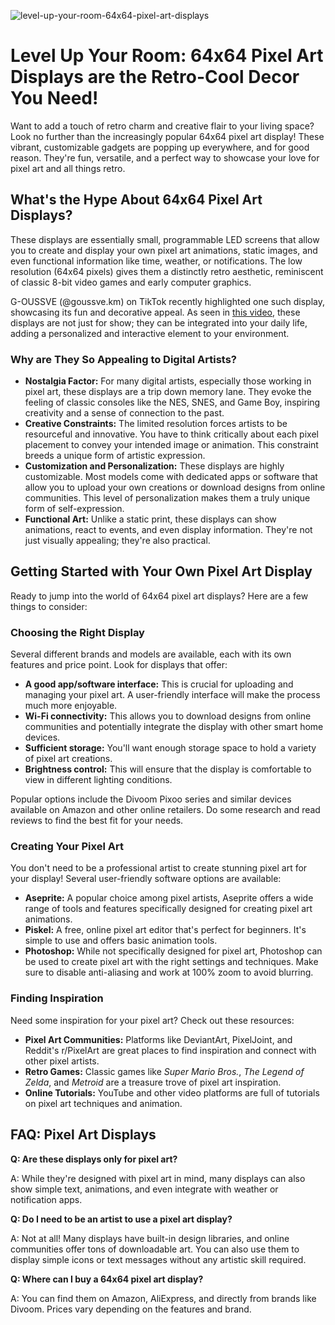 ![level-up-your-room-64x64-pixel-art-displays](https://images.pexels.com/photos/668296/pexels-photo-668296.jpeg?auto=compress&cs=tinysrgb&fit=crop&h=627&w=1200)

# Level Up Your Room: 64x64 Pixel Art Displays are the Retro-Cool Decor You Need!

Want to add a touch of retro charm and creative flair to your living space? Look no further than the increasingly popular 64x64 pixel art display! These vibrant, customizable gadgets are popping up everywhere, and for good reason. They're fun, versatile, and a perfect way to showcase your love for pixel art and all things retro.

## What's the Hype About 64x64 Pixel Art Displays?

These displays are essentially small, programmable LED screens that allow you to create and display your own pixel art animations, static images, and even functional information like time, weather, or notifications. The low resolution (64x64 pixels) gives them a distinctly retro aesthetic, reminiscent of classic 8-bit video games and early computer graphics.

G-OUSSVE (@goussve.km) on TikTok recently highlighted one such display, showcasing its fun and decorative appeal. As seen in [this video](https://www.tiktok.com/%40goussve.km/video/7540157871091109151), these displays are not just for show; they can be integrated into your daily life, adding a personalized and interactive element to your environment.

### Why are They So Appealing to Digital Artists?

*   **Nostalgia Factor:** For many digital artists, especially those working in pixel art, these displays are a trip down memory lane. They evoke the feeling of classic consoles like the NES, SNES, and Game Boy, inspiring creativity and a sense of connection to the past.
*   **Creative Constraints:** The limited resolution forces artists to be resourceful and innovative. You have to think critically about each pixel placement to convey your intended image or animation. This constraint breeds a unique form of artistic expression.
*   **Customization and Personalization:** These displays are highly customizable. Most models come with dedicated apps or software that allow you to upload your own creations or download designs from online communities. This level of personalization makes them a truly unique form of self-expression.
*   **Functional Art:** Unlike a static print, these displays can show animations, react to events, and even display information. They're not just visually appealing; they're also practical.

## Getting Started with Your Own Pixel Art Display

Ready to jump into the world of 64x64 pixel art displays? Here are a few things to consider:

### Choosing the Right Display

Several different brands and models are available, each with its own features and price point. Look for displays that offer:

*   **A good app/software interface:** This is crucial for uploading and managing your pixel art. A user-friendly interface will make the process much more enjoyable.
*   **Wi-Fi connectivity:** This allows you to download designs from online communities and potentially integrate the display with other smart home devices.
*   **Sufficient storage:** You'll want enough storage space to hold a variety of pixel art creations.
*   **Brightness control:** This will ensure that the display is comfortable to view in different lighting conditions.

Popular options include the Divoom Pixoo series and similar devices available on Amazon and other online retailers. Do some research and read reviews to find the best fit for your needs.

### Creating Your Pixel Art

You don't need to be a professional artist to create stunning pixel art for your display! Several user-friendly software options are available:

*   **Aseprite:** A popular choice among pixel artists, Aseprite offers a wide range of tools and features specifically designed for creating pixel art animations.
*   **Piskel:** A free, online pixel art editor that's perfect for beginners. It's simple to use and offers basic animation tools.
*   **Photoshop:** While not specifically designed for pixel art, Photoshop can be used to create pixel art with the right settings and techniques. Make sure to disable anti-aliasing and work at 100% zoom to avoid blurring.

### Finding Inspiration

Need some inspiration for your pixel art? Check out these resources:

*   **Pixel Art Communities:** Platforms like DeviantArt, PixelJoint, and Reddit's r/PixelArt are great places to find inspiration and connect with other pixel artists.
*   **Retro Games:** Classic games like *Super Mario Bros.*, *The Legend of Zelda*, and *Metroid* are a treasure trove of pixel art inspiration.
*   **Online Tutorials:** YouTube and other video platforms are full of tutorials on pixel art techniques and animation.

## FAQ: Pixel Art Displays

**Q: Are these displays only for pixel art?**

A: While they're designed with pixel art in mind, many displays can also show simple text, animations, and even integrate with weather or notification apps.

**Q: Do I need to be an artist to use a pixel art display?**

A: Not at all! Many displays have built-in design libraries, and online communities offer tons of downloadable art. You can also use them to display simple icons or text messages without any artistic skill required.

**Q: Where can I buy a 64x64 pixel art display?**

A: You can find them on Amazon, AliExpress, and directly from brands like Divoom. Prices vary depending on the features and brand.
